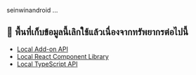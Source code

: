 seinwinandroid ...
## 📢 พื้นที่เก็บข้อมูลนี้เลิกใช้แล้วเนื่องจากทรัพยากรต่อไปนี้

* [Local Add-on API](https://build.localwp.com/)
* [Local React Component Library](https://github.com/getflywheel/local-components)
* [Local TypeScript API](https://getflywheel.github.io/local-addon-api/)
